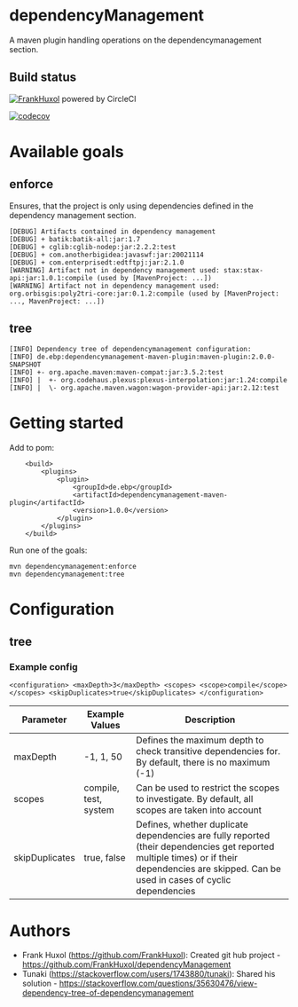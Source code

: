 # dependencyManagement
A maven plugin handling operations on the dependencymanagement section.

## Build status
[![FrankHuxol](https://circleci.com/gh/FrankHuxol/dependencyManagement.svg?style=svg)](https://circleci.com/gh/FrankHuxol/dependencyManagement) powered by CircleCI

[![codecov](https://codecov.io/gh/FrankHuxol/dependencyManagement/branch/master/graph/badge.svg?token=VBIM4G40B3)](https://codecov.io/gh/FrankHuxol/dependencyManagement)

# Available goals

## enforce
Ensures, that the project is only using dependencies defined in the dependency management section.
```
[DEBUG] Artifacts contained in dependency management
[DEBUG] + batik:batik-all:jar:1.7
[DEBUG] + cglib:cglib-nodep:jar:2.2.2:test
[DEBUG] + com.anotherbigidea:javaswf:jar:20021114
[DEBUG] + com.enterprisedt:edtftpj:jar:2.1.0
[WARNING] Artifact not in dependency management used: stax:stax-api:jar:1.0.1:compile (used by [MavenProject: ...])
[WARNING] Artifact not in dependency management used: org.orbisgis:poly2tri-core:jar:0.1.2:compile (used by [MavenProject: ..., MavenProject: ...])
```

## tree
```
[INFO] Dependency tree of dependencymanagement configuration:
[INFO] de.ebp:dependencymanagement-maven-plugin:maven-plugin:2.0.0-SNAPSHOT
[INFO] +- org.apache.maven:maven-compat:jar:3.5.2:test
[INFO] |  +- org.codehaus.plexus:plexus-interpolation:jar:1.24:compile
[INFO] |  \- org.apache.maven.wagon:wagon-provider-api:jar:2.12:test
```

# Getting started

Add to pom:
```
	<build>
		<plugins>
			<plugin>
			    <groupId>de.ebp</groupId>
			    <artifactId>dependencymanagement-maven-plugin</artifactId>
			    <version>1.0.0</version>
			</plugin>
		</plugins>
	</build>
```

Run one of the goals:
```
mvn dependencymanagement:enforce
mvn dependencymanagement:tree
```

# Configuration

## tree
### Example config
`<configuration>
    <maxDepth>3</maxDepth>
    <scopes>
        <scope>compile</scope>
    </scopes>
    <skipDuplicates>true</skipDuplicates>
</configuration>
`

| Parameter | Example Values | Description |
|---|---|---|
| maxDepth| -1, 1, 50 | Defines the maximum depth to check transitive dependencies for. By default, there is no maximum (-1) |
| scopes| compile, test, system | Can be used to restrict the scopes to investigate. By default, all scopes are taken into account |
| skipDuplicates | true, false | Defines, whether duplicate dependencies are fully reported (their dependencies get reported multiple times) or if their dependencies are skipped. Can be used in cases of cyclic dependencies |


# Authors
* Frank Huxol (https://github.com/FrankHuxol): Created git hub project - https://github.com/FrankHuxol/dependencyManagement
* Tunaki (https://stackoverflow.com/users/1743880/tunaki): Shared his solution - https://stackoverflow.com/questions/35630476/view-dependency-tree-of-dependencymanagement
